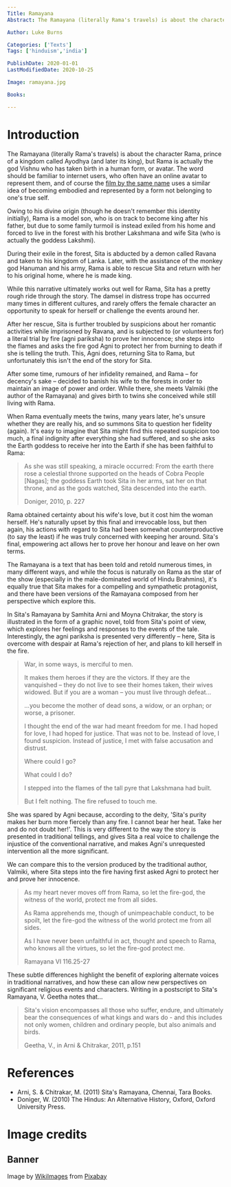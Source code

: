 ```yaml
---
Title: Ramayana
Abstract: The Ramayana (literally Rama's travels) is about the character Rama, prince of a kingdom called Ayodhya (and later its king), but Rama is actually the god Vishnu who has taken birth in a human form, or avatar.

Author: Luke Burns

Categories: ['Texts']
Tags: ['hinduism','india']

PublishDate: 2020-01-01
LastModifiedDate: 2020-10-25

Image: ramayana.jpg

Books:

---
```

# Introduction
The Ramayana (literally Rama's travels) is about the character Rama, prince of a kingdom called Ayodhya (and later its king), but Rama is actually the god Vishnu who has taken birth in a human form, or avatar. The word should be familiar to internet users, who often have an online avatar to represent them, and of course the [film by the same name](https://en.wikipedia.org/wiki/Avatar_(2009_film)) uses a similar idea of becoming embodied and represented by a form not belonging to one's true self.

Owing to his divine origin (though he doesn't remember this identity initially), Rama is a model son, who is on track to become king after his father, but due to some family turmoil is instead exiled from his home and forced to live in the forest with his brother Lakshmana and wife Sita (who is actually the goddess Lakshmi).

During their exile in the forest, Sita is abducted by a demon called Ravana and taken to his kingdom of Lanka. Later, with the assistance of the monkey god Hanuman and his army, Rama is able to rescue Sita and return with her to his original home, where he is made king.

While this narrative ultimately works out well for Rama, Sita has a pretty rough ride through the story. The damsel in distress trope has occurred many times in different cultures, and rarely offers the female character an opportunity to speak for herself or challenge the events around her.

After her rescue, Sita is further troubled by suspicions about her romantic activities while imprisoned by Ravana, and is subjected to (or volunteers for) a literal trial by fire (agni pariksha) to prove her innocence; she steps into the flames and asks the fire god Agni to protect her from burning to death if she is telling the truth. This, Agni does, returning Sita to Rama, but unfortunately this isn't the end of the story for Sita.

After some time, rumours of her infidelity remained, and Rama – for decency's sake – decided to banish his wife to the forests in order to maintain an image of power and order. While there, she meets Valmiki (the author of the Ramayana) and gives birth to twins she conceived while still living with Rama.

When Rama eventually meets the twins, many years later, he's unsure whether they are really his, and so summons Sita to question her fidelity (again). It's easy to imagine that Sita might find this repeated suspicion too much, a final indignity after everything she had suffered, and so she asks the Earth goddess to receive her into the Earth if she has been faithful to Rama:

>As she was still speaking, a miracle occurred: From the earth there rose a celestial throne supported on the heads of Cobra People [Nagas]; the goddess Earth took Sita in her arms, sat her on that throne, and as the gods watched, Sita descended into the earth.
>
>Doniger, 2010, p. 227

Rama obtained certainty about his wife's love, but it cost him the woman herself. He's naturally upset by this final and irrevocable loss, but then again, his actions with regard to Sita had been somewhat counterproductive (to say the least) if he was truly concerned with keeping her around. Sita's final, empowering act allows her to prove her honour and leave on her own terms.

The Ramayana is a text that has been told and retold numerous times, in many different ways, and while the focus is naturally on Rama as the star of the show (especially in the male-dominated world of Hindu Brahmins), it's equally true that Sita makes for a compelling and sympathetic protagonist, and there have been versions of the Ramayana composed from her perspective which explore this.

In Sita's Ramayana by Samhita Arni and Moyna Chitrakar, the story is illustrated in the form of a graphic novel, told from Sita's point of view, which explores her feelings and responses to the events of the tale. Interestingly, the agni pariksha is presented very differently – here, Sita is overcome with despair at Rama's rejection of her, and plans to kill herself in the fire.

>War, in some ways, is merciful to men.
>
>It makes them heroes if they are the victors. If they are the vanquished – they do not live to see their homes taken, their wives widowed. But if you are a woman – you must live through defeat...
>
>...you become the mother of dead sons, a widow, or an orphan; or worse, a prisoner.
>
>I thought the end of the war had meant freedom for me. I had hoped for love, I had hoped for justice. That was not to be. Instead of love, I found suspicion. Instead of justice, I met with false accusation and distrust.
>
>Where could I go?
>
>What could I do?
>
>I stepped into the flames of the tall pyre that Lakshmana had built.
>
>But I felt nothing. The fire refused to touch me.

She was spared by Agni because, according to the deity, 'Sita's purity makes her burn more fiercely than any fire. I cannot bear her heat. Take her and do not doubt her!'. This is very different to the way the story is presented in traditional tellings, and gives Sita a real voice to challenge the injustice of the conventional narrative, and makes Agni's unrequested intervention all the more significant.

We can compare this to the version produced by the traditional author, Valmiki, where Sita steps into the fire having first asked Agni to protect her and prove her innocence.

>As my heart never moves off from Rama, so let the fire-god, the witness of the world, protect me from all sides.
>
>As Rama apprehends me, though of unimpeachable conduct, to be spoilt, let the fire-god the witness of the world protect me from all sides.
>
>As I have never been unfaithful in act, thought and speech to Rama, who knows all the virtues, so let the fire-god protect me.
>
>Ramayana VI 116.25-27

These subtle differences highlight the benefit of exploring alternate voices in traditional narratives, and how these can allow new perspectives on significant religious events and characters. Writing in a postscript to Sita's Ramayana, V. Geetha notes that...

>Sita's vision encompasses all those who suffer, endure, and ultimately bear the consequences of what kings and wars do - and this includes not only women, children and ordinary people, but also animals and birds.
>
>Geetha, V., in Arni & Chitrakar, 2011, p.151

# References
* Arni, S. & Chitrakar, M. (2011) Sita's Ramayana, Chennai, Tara Books.
* Doniger, W. (2010) The Hindus: An Alternative History, Oxford, Oxford University Press.

# Image credits
## Banner
Image by <a href="https://pixabay.com/users/wikiimages-1897/?utm_source=link-attribution&amp;utm_medium=referral&amp;utm_campaign=image&amp;utm_content=62841">WikiImages</a> from <a href="https://pixabay.com/?utm_source=link-attribution&amp;utm_medium=referral&amp;utm_campaign=image&amp;utm_content=62841">Pixabay</a>